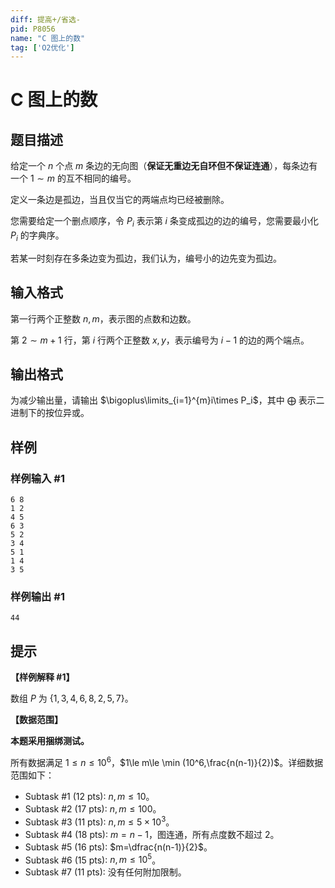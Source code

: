 ```yaml
---
diff: 提高+/省选-
pid: P8056
name: "C 图上的数"
tag: ['O2优化']
---
```

# C 图上的数
## 题目描述

给定一个 $n$ 个点 $m$ 条边的无向图（**保证无重边无自环但不保证连通**），每条边有一个 $1\sim m$ 的互不相同的编号。

定义一条边是孤边，当且仅当它的两端点均已经被删除。

您需要给定一个删点顺序，令 $P_i$ 表示第 $i$ 条变成孤边的边的编号，您需要最小化 $P_i$ 的字典序。

若某一时刻存在多条边变为孤边，我们认为，编号小的边先变为孤边。
## 输入格式

第一行两个正整数 $n,m$，表示图的点数和边数。

第 $2\sim m+1$ 行，第 $i$ 行两个正整数 $x,y$，表示编号为 $i-1$ 的边的两个端点。
## 输出格式

为减少输出量，请输出 $\bigoplus\limits_{i=1}^{m}i\times P_i$，其中 $\bigoplus$ 表示二进制下的按位异或。
## 样例

### 样例输入 #1
```
6 8
1 2
4 5
6 3
5 2
3 4
5 1
1 4
3 5
```
### 样例输出 #1
```
44
```
## 提示

**【样例解释 #1】**

数组 $P$ 为 $\{1,3,4,6,8,2,5,7\}$。

**【数据范围】**

**本题采用捆绑测试。**

所有数据满足 $1\le n\le 10^6$，$1\le m\le \min (10^6,\frac{n(n-1)}{2})$。详细数据范围如下：

- Subtask #1 (12 pts): $n,m\le 10$。
- Subtask #2 (17 pts): $n,m\le 100$。
- Subtask #3 (11 pts): $n,m\le 5\times 10^3$。
- Subtask #4 (18 pts): $m=n-1$，图连通，所有点度数不超过 $2$。
- Subtask #5 (16 pts): $m=\dfrac{n(n-1)}{2}$。
- Subtask #6 (15 pts): $n,m\le 10^5$。
- Subtask #7 (11 pts): 没有任何附加限制。

